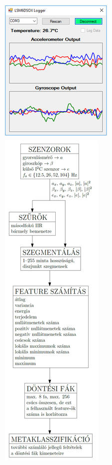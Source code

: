 ![gui_screenshot](https://raw.githubusercontent.com/bvarga92/mcu/main/stm32f103_lsm6dsox/gui_screenshot.png)

![blokkvazlat](https://raw.githubusercontent.com/bvarga92/mcu/main/stm32f103_lsm6dsox/blokkvazlat.png)